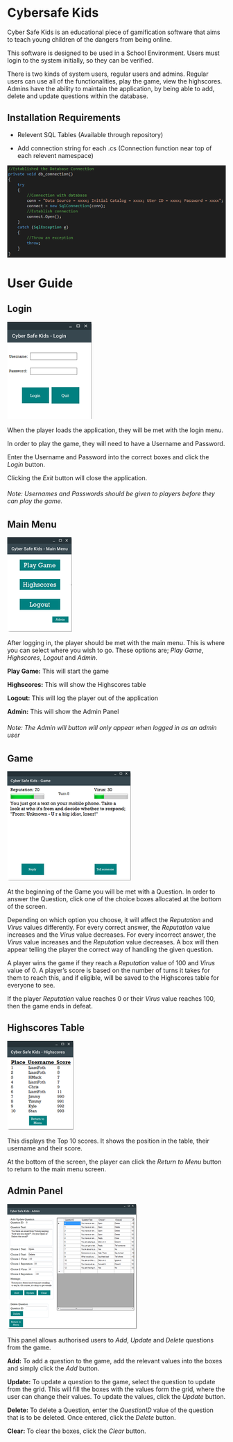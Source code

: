 # Cybersafe Kids
Cyber Safe Kids is an educational piece of gamification software that aims to teach young children of the dangers from being online.

This software is designed to be used in a School Environment. Users must login to the system initially, so they can be verified.

There is two kinds of system users, regular users and admins. Regular users can use all of the functionalities, play the game, view the highscores. Admins have the ability to maintain the application, by being able to add, delete and update questions within the database.

## Installation Requirements
* Relevent SQL Tables (Available through repository)

* Add connection string for each .cs (Connection function near top of each relevent namespace)

![alt text](https://github.com/liamfotheringham/Gamification-Software/blob/master/ReadMeImages/cfd214b691c0af7d2c7e2ed651155339.png)

# User Guide
## Login
![alt text](https://github.com/liamfotheringham/Gamification-Software/blob/master/ReadMeImages/Login.png)

When the player loads the application, they will be met with the login menu.

In order to play the game, they will need to have a Username and Password.

Enter the Username and Password into the correct boxes and click the *Login* button.

Clicking the *Exit* button will close the application.

###### Note: Usernames and Passwords should be given to players before they can play the game.

## Main Menu
![alt text](https://github.com/liamfotheringham/Gamification-Software/blob/master/ReadMeImages/Menu.png)

After logging in, the player should be met with the main menu. This is where you can select where you wish to go. These options are; *Play Game*, *Highscores*, *Logout* and *Admin*. 

**Play Game:** This will start the game

**Highscores:** This will show the Highscores table

**Logout:** This will log the player out of the application

**Admin:** This will show the Admin Panel

###### Note: The Admin will button will only appear when logged in as an admin user

## Game
![alt text](https://github.com/liamfotheringham/Gamification-Software/blob/master/ReadMeImages/Game.png)

At the beginning of the Game you will be met with a Question. In order to answer the Question, click one of the choice boxes allocated at the bottom of the screen.

Depending on which option you choose, it will affect the *Reputation* and *Virus* values differently. For every correct answer, the *Reputation* value increases and the *Virus* value decreases. For every incorrect answer, the *Virus* value increases and the *Reputation* value decreases. A box will then appear telling the player the correct way of handling the given question.

A player wins the game if they reach a *Reputation* value of 100 and *Virus* value of 0. A player’s score is based on the number of turns it takes for them to reach this, and if eligible, will be saved to the Highscores table for everyone to see.

If the player *Reputation* value reaches 0 or their *Virus* value reaches 100, then the game ends in defeat.

## Highscores Table
![alt text](https://github.com/liamfotheringham/Gamification-Software/blob/master/ReadMeImages/Highscore.png)

This displays the Top 10 scores. It shows the position in the table, their username and their score.

At the bottom of the screen, the player can click the *Return to Menu* button to return to the main menu screen.

## Admin Panel
![alt text](https://github.com/liamfotheringham/Gamification-Software/blob/master/ReadMeImages/Admin.png)

This panel allows authorised users to *Add*, *Update* and *Delete* questions from the game.

**Add:** To add a question to the game, add the relevant values into the boxes and simply click the *Add* button.

**Update:** To update a question to the game, select the question to update from the grid. This will fill the boxes with the values form the grid, where the user can change their values. To update the values, click the *Update* button.

**Delete:** To delete a Question, enter the *QuestionID* value of the question that is to be deleted. Once entered, click the *Delete* button.

**Clear:** To clear the boxes, click the *Clear* button. 
